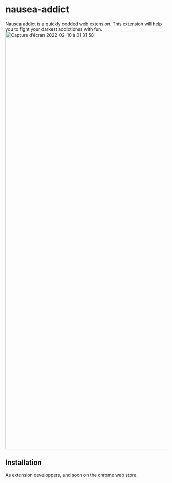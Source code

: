 # nausea-addict

Nausea addict is a quickly codded web extension.
This extension will help you to fight your darkest addictionss with fun.
<img width="1304" alt="Capture d’écran 2022-02-10 à 01 31 58" src="https://user-images.githubusercontent.com/45998396/153317738-fed0004f-5124-49b2-befc-a16b6ba57078.png">

## Installation

As extension developpers, and soon on the chrome web store.
